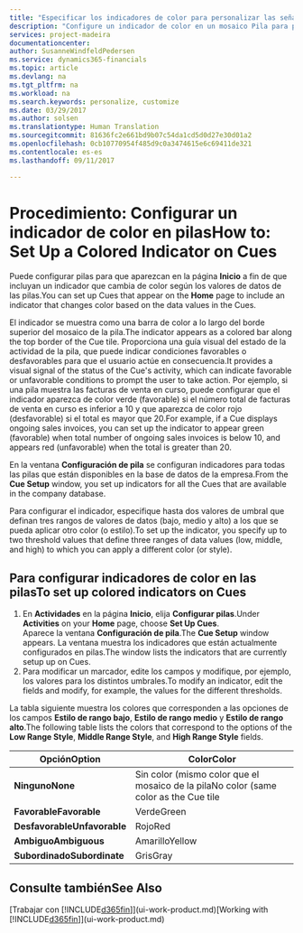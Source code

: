 ```yaml
---
title: "Especificar los indicadores de color para personalizar las señales visuales acerca de la actividad de una pila | Documentos de Microsoft"
description: "Configure un indicador de color en un mosaico Pila para proporcionar una señal visual personalizada de la actividad de la pila."
services: project-madeira
documentationcenter: 
author: SusanneWindfeldPedersen
ms.service: dynamics365-financials
ms.topic: article
ms.devlang: na
ms.tgt_pltfrm: na
ms.workload: na
ms.search.keywords: personalize, customize
ms.date: 03/29/2017
ms.author: solsen
ms.translationtype: Human Translation
ms.sourcegitcommit: 81636fc2e661bd9b07c54da1cd5d0d27e30d01a2
ms.openlocfilehash: 0cb10770954f485d9c0a3474615e6c69411de321
ms.contentlocale: es-es
ms.lasthandoff: 09/11/2017

---
```

# <a name="how-to-set-up-a-colored-indicator-on-cues"></a><span data-ttu-id="5ba0b-103">Procedimiento: Configurar un indicador de color en pilas</span><span class="sxs-lookup"><span data-stu-id="5ba0b-103">How to: Set Up a Colored Indicator on Cues</span></span>
<span data-ttu-id="5ba0b-104">Puede configurar pilas para que aparezcan en la página **Inicio** a fin de que incluyan un indicador que cambia de color según los valores de datos de las pilas.</span><span class="sxs-lookup"><span data-stu-id="5ba0b-104">You can set up Cues that appear on the **Home** page to include an indicator that changes color based on the data values in the Cues.</span></span>

<span data-ttu-id="5ba0b-105">El indicador se muestra como una barra de color a lo largo del borde superior del mosaico de la pila.</span><span class="sxs-lookup"><span data-stu-id="5ba0b-105">The indicator appears as a colored bar along the top border of the Cue tile.</span></span> <span data-ttu-id="5ba0b-106">Proporciona una guía visual del estado de la actividad de la pila, que puede indicar condiciones favorables o desfavorables para que el usuario actúe en consecuencia.</span><span class="sxs-lookup"><span data-stu-id="5ba0b-106">It provides a visual signal of the status of the Cue's activity, which can indicate favorable or unfavorable conditions to prompt the user to take action.</span></span> <span data-ttu-id="5ba0b-107">Por ejemplo, si una pila muestra las facturas de venta en curso, puede configurar que el indicador aparezca de color verde (favorable) si el número total de facturas de venta en curso es inferior a 10 y que aparezca de color rojo (desfavorable) si el total es mayor que 20.</span><span class="sxs-lookup"><span data-stu-id="5ba0b-107">For example, if a Cue displays ongoing sales invoices, you can set up the indicator to appear green (favorable) when total number of ongoing sales invoices is below 10, and appears red (unfavorable) when the total is greater than 20.</span></span>

<span data-ttu-id="5ba0b-108">En la ventana **Configuración de pila** se configuran indicadores para todas las pilas que están disponibles en la base de datos de la empresa.</span><span class="sxs-lookup"><span data-stu-id="5ba0b-108">From the **Cue Setup** window, you set up indicators for all the Cues that are available in the company database.</span></span>

<span data-ttu-id="5ba0b-109">Para configurar el indicador, especifique hasta dos valores de umbral que definan tres rangos de valores de datos (bajo, medio y alto) a los que se pueda aplicar otro color (o estilo).</span><span class="sxs-lookup"><span data-stu-id="5ba0b-109">To set up the indicator, you specify up to two threshold values that define three ranges of data values (low, middle, and high) to which you can apply a different color (or style).</span></span>

## <a name="to-set-up-colored-indicators-on-cues"></a><span data-ttu-id="5ba0b-110">Para configurar indicadores de color en las pilas</span><span class="sxs-lookup"><span data-stu-id="5ba0b-110">To set up colored indicators on Cues</span></span>
1. <span data-ttu-id="5ba0b-111">En **Actividades** en la página **Inicio**, elija **Configurar pilas**.</span><span class="sxs-lookup"><span data-stu-id="5ba0b-111">Under **Activities** on your **Home** page, choose **Set Up Cues**.</span></span>  
   <span data-ttu-id="5ba0b-112">Aparece la ventana **Configuración de pila**.</span><span class="sxs-lookup"><span data-stu-id="5ba0b-112">The **Cue Setup** window appears.</span></span> <span data-ttu-id="5ba0b-113">La ventana muestra los indicadores que están actualmente configurados en pilas.</span><span class="sxs-lookup"><span data-stu-id="5ba0b-113">The window lists the indicators that are currently setup up on Cues.</span></span>
2. <span data-ttu-id="5ba0b-114">Para modificar un marcador, edite los campos y modifique, por ejemplo, los valores para los distintos umbrales.</span><span class="sxs-lookup"><span data-stu-id="5ba0b-114">To modify an indicator, edit the fields and modify, for example, the values for the different thresholds.</span></span>  

<span data-ttu-id="5ba0b-115">La tabla siguiente muestra los colores que corresponden a las opciones de los campos **Estilo de rango bajo**, **Estilo de rango medio** y **Estilo de rango alto**.</span><span class="sxs-lookup"><span data-stu-id="5ba0b-115">The following table lists the colors that correspond to the options of the **Low Range Style**, **Middle Range Style**, and **High Range Style** fields.</span></span>

| <span data-ttu-id="5ba0b-116">Opción</span><span class="sxs-lookup"><span data-stu-id="5ba0b-116">Option</span></span> | <span data-ttu-id="5ba0b-117">Color</span><span class="sxs-lookup"><span data-stu-id="5ba0b-117">Color</span></span> |
| --- | --- |
| <span data-ttu-id="5ba0b-118">**Ninguno**</span><span class="sxs-lookup"><span data-stu-id="5ba0b-118">**None**</span></span> |<span data-ttu-id="5ba0b-119">Sin color (mismo color que el mosaico de la pila</span><span class="sxs-lookup"><span data-stu-id="5ba0b-119">No color (same color as the Cue tile</span></span> |
| <span data-ttu-id="5ba0b-120">**Favorable**</span><span class="sxs-lookup"><span data-stu-id="5ba0b-120">**Favorable**</span></span> |<span data-ttu-id="5ba0b-121">Verde</span><span class="sxs-lookup"><span data-stu-id="5ba0b-121">Green</span></span> |
| <span data-ttu-id="5ba0b-122">**Desfavorable**</span><span class="sxs-lookup"><span data-stu-id="5ba0b-122">**Unfavorable**</span></span> |<span data-ttu-id="5ba0b-123">Rojo</span><span class="sxs-lookup"><span data-stu-id="5ba0b-123">Red</span></span> |
| <span data-ttu-id="5ba0b-124">**Ambiguo**</span><span class="sxs-lookup"><span data-stu-id="5ba0b-124">**Ambiguous**</span></span> |<span data-ttu-id="5ba0b-125">Amarillo</span><span class="sxs-lookup"><span data-stu-id="5ba0b-125">Yellow</span></span> |
| <span data-ttu-id="5ba0b-126">**Subordinado**</span><span class="sxs-lookup"><span data-stu-id="5ba0b-126">**Subordinate**</span></span> |<span data-ttu-id="5ba0b-127">Gris</span><span class="sxs-lookup"><span data-stu-id="5ba0b-127">Gray</span></span> |

## <a name="see-also"></a><span data-ttu-id="5ba0b-128">Consulte también</span><span class="sxs-lookup"><span data-stu-id="5ba0b-128">See Also</span></span>
<span data-ttu-id="5ba0b-129">[Trabajar con [!INCLUDE[d365fin](includes/d365fin_md.md)]](ui-work-product.md)</span><span class="sxs-lookup"><span data-stu-id="5ba0b-129">[Working with [!INCLUDE[d365fin](includes/d365fin_md.md)]](ui-work-product.md)</span></span>


